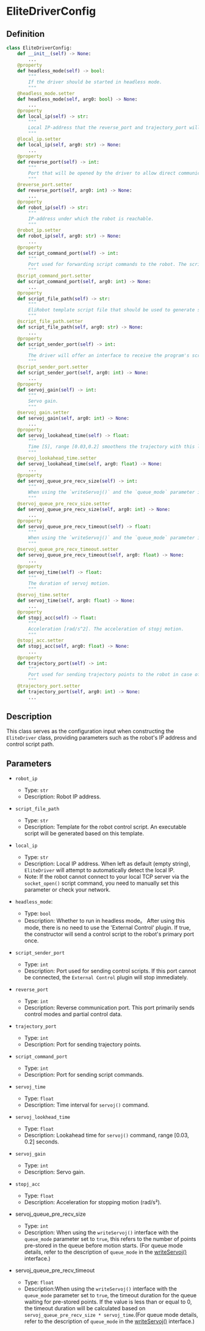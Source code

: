 # EliteDriverConfig

## Definition

```python
class EliteDriverConfig:
    def __init__(self) -> None:
        ...
    @property
    def headless_mode(self) -> bool:
        """
        If the driver should be started in headless mode.
        """
    @headless_mode.setter
    def headless_mode(self, arg0: bool) -> None:
        ...
    @property
    def local_ip(self) -> str:
        """
        Local IP-address that the reverse_port and trajectory_port will bound.
        """
    @local_ip.setter
    def local_ip(self, arg0: str) -> None:
        ...
    @property
    def reverse_port(self) -> int:
        """
        Port that will be opened by the driver to allow direct communication between the driver and the robot controller.
        """
    @reverse_port.setter
    def reverse_port(self, arg0: int) -> None:
        ...
    @property
    def robot_ip(self) -> str:
        """
        IP-address under which the robot is reachable.
        """
    @robot_ip.setter
    def robot_ip(self, arg0: str) -> None:
        ...
    @property
    def script_command_port(self) -> int:
        """
        Port used for forwarding script commands to the robot. The script commands will be executed locally on the robot.
        """
    @script_command_port.setter
    def script_command_port(self, arg0: int) -> None:
        ...
    @property
    def script_file_path(self) -> str:
        """
        EliRobot template script file that should be used to generate scripts that can be run.
        """
    @script_file_path.setter
    def script_file_path(self, arg0: str) -> None:
        ...
    @property
    def script_sender_port(self) -> int:
        """
        The driver will offer an interface to receive the program's script on this port.If the robot cannot connect to this port, `External Control` will stop immediately.
        """
    @script_sender_port.setter
    def script_sender_port(self, arg0: int) -> None:
        ...
    @property
    def servoj_gain(self) -> int:
        """
        Servo gain.
        """
    @servoj_gain.setter
    def servoj_gain(self, arg0: int) -> None:
        ...
    @property
    def servoj_lookahead_time(self) -> float:
        """
        Time [S], range [0.03,0.2] smoothens the trajectory with this lookahead time
        """
    @servoj_lookahead_time.setter
    def servoj_lookahead_time(self, arg0: float) -> None:
        ...
    @property
    def servoj_queue_pre_recv_size(self) -> int:
        """
        When using the `writeServoj()` and the `queue_mode` parameter is true, the timeout duration for the queue waiting for. (For detailed descriptions of the queue mode, please refer to the description of this interface in the API documentation.)
        """
    @servoj_queue_pre_recv_size.setter
    def servoj_queue_pre_recv_size(self, arg0: int) -> None:
        ...
    @property
    def servoj_queue_pre_recv_timeout(self) -> float:
        """
        When using the `writeServoj()` and the `queue_mode` parameter is true, the timeout duration for the queue waiting for. (For detailed descriptions of the queue mode, please refer to the description of this interface in the API documentation.)
        """
    @servoj_queue_pre_recv_timeout.setter
    def servoj_queue_pre_recv_timeout(self, arg0: float) -> None:
        ...
    @property
    def servoj_time(self) -> float:
        """
        The duration of servoj motion.
        """
    @servoj_time.setter
    def servoj_time(self, arg0: float) -> None:
        ...
    @property
    def stopj_acc(self) -> float:
        """
        Acceleration [rad/s^2]. The acceleration of stopj motion.
        """
    @stopj_acc.setter
    def stopj_acc(self, arg0: float) -> None:
        ...
    @property
    def trajectory_port(self) -> int:
        """
        Port used for sending trajectory points to the robot in case of trajectory forwarding.
        """
    @trajectory_port.setter
    def trajectory_port(self, arg0: int) -> None:
        ...
```

## Description

This class serves as the configuration input when constructing the `EliteDriver` class, providing parameters such as the robot's IP address and control script path.

## Parameters

- `robot_ip`
    - Type: `str`
    - Description: Robot IP address.

- `script_file_path`
    - Type: `str`
    - Description: Template for the robot control script. An executable script will be generated based on this template.

- `local_ip`
    - Type: `str`
    - Description: Local IP address. When left as default (empty string), `EliteDriver` will attempt to automatically detect the local IP.
    - Note: If the robot cannot connect to your local TCP server via the `socket_open()` script command, you need to manually set this parameter or check your network.

- `headless_mode`:
    - Type: `bool`
    - Description: Whether to run in headless mode。 After using this mode, there is no need to use the 'External Control' plugin. If true, the constructor will send a control script to the robot's primary port once.

- `script_sender_port`
    - Type: `int`
    - Description: Port used for sending control scripts. If this port cannot be connected, the `External Control` plugin will stop immediately.

- `reverse_port`
    - Type: `int`
    - Description: Reverse communication port. This port primarily sends control modes and partial control data.

- `trajectory_port`
    - Type: `int`
    - Description: Port for sending trajectory points.

- `script_command_port`
    - Type: `int`
    - Description: Port for sending script commands.

- `servoj_time`
    - Type: `float`
    - Description: Time interval for `servoj()` command.

- `servoj_lookhead_time`
    - Type: `float`
    - Description: Lookahead time for `servoj()` command, range [0.03, 0.2] seconds.

- `servoj_gain`
    - Type: `int`
    - Description: Servo gain.

- `stopj_acc`
    - Type: `float`
    - Description: Acceleration for stopping motion (rad/s²).

- servoj_queue_pre_recv_size
    - Type: `int`
    - Description: When using the `writeServoj()` interface with the `queue_mode` parameter set to `true`, this refers to the number of points pre-stored in the queue before motion starts. (For queue mode details, refer to the description of `queue_mode` in the [writeServoj()](./EliteDriver.en.md#control-joint-position) interface.)

- servoj_queue_pre_recv_timeout
    - Type: `float`
    - Description:When using the `writeServoj()` interface with the `queue_mode` parameter set to `true`, the timeout duration for the queue waiting for pre-stored points. If the value is less than or equal to 0, the timeout duration will be calculated based on `servoj_queue_pre_recv_size * servoj_time`.(For queue mode details, refer to the description of `queue_mode` in the [writeServoj()](./EliteDriver.en.md#control-joint-position) interface.)